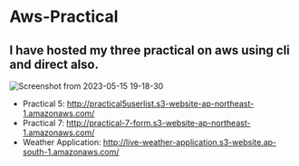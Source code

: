 # Aws-Practical
## I have hosted my three practical on aws using cli and direct also.
![Screenshot from 2023-05-15 19-18-30](https://github.com/MdKAMRAN7255/Aws-Practical/assets/122250114/a867bf00-9f20-4604-bad4-d20291ed6513)


- Practical 5: http://practical5userlist.s3-website-ap-northeast-1.amazonaws.com/
- Practical 7: http://practical-7-form.s3-website-ap-northeast-1.amazonaws.com/
- Weather Application: http://live-weather-application.s3-website.ap-south-1.amazonaws.com/

